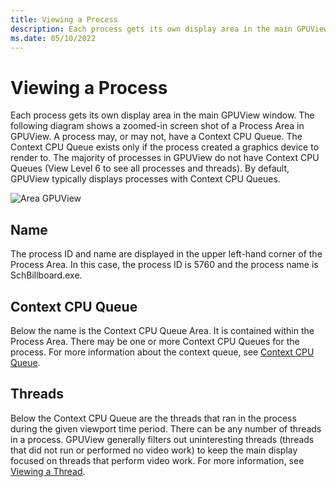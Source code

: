```yaml
---
title: Viewing a Process
description: Each process gets its own display area in the main GPUView window. 
ms.date: 05/10/2022
---
```


# Viewing a Process

Each process gets its own display area in the main GPUView window. The following diagram shows a zoomed-in screen shot of a Process Area in GPUView. A process may, or may not, have a Context CPU Queue. The Context CPU Queue exists only if the process created a graphics device to render to. The majority of processes in GPUView do not have Context CPU Queues (View Level 6 to see all processes and threads). By default, GPUView typically displays processes with Context CPU Queues.

![Area GPUView](\Image\area-gpuview.png) 

## Name
The process ID and name are displayed in the upper left-hand corner of the Process Area. In this case, the process ID is 5760 and the process name is SchBillboard.exe.

## Context CPU Queue
Below the name is the Context CPU Queue Area. It is contained within the Process Area. There may be one or more Context CPU Queues for the process. For more information about the context queue, see [Context CPU Queue](context-cpu-queue.md).

## Threads
Below the Context CPU Queue are the threads that ran in the process during the given viewport time period. There can be any number of threads in a process. GPUView generally filters out uninteresting threads (threads that did not run or performed no video work) to keep the main display focused on threads that perform video work. For more information, see [Viewing a Thread](viewing-a-thread.md).